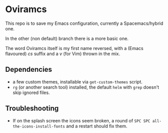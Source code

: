 # Oviramcs

This repo is to save my Emacs configuration, currently a Spacemacs/hybrid one.

In the other (non default) branch there is a more basic one.

The word Oviramcs itself is my first name reversed, with a (Emacs flavoured) *cs* suffix and a *v* (for Vim) thrown in the mix.

## Dependencies

- a few custom themes, installable via `get-custom-themes` script.
- `rg` (or another search tool) installed, the default `helm` with `grep` doesn't skip ignored files.

## Troubleshooting

- If on the splash screen the icons seem broken, a round of `SPC SPC all-the-icons-install-fonts` and a restart should fix them.